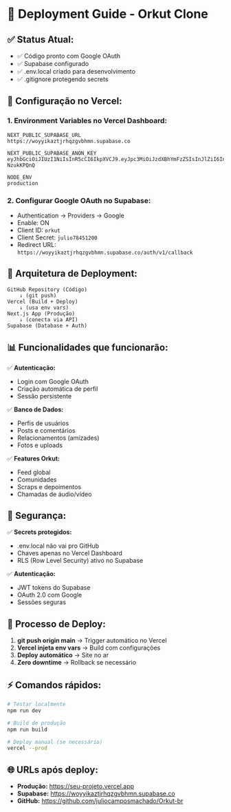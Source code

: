 # 🚀 Deployment Guide - Orkut Clone

## ✅ Status Atual:
- ✅ Código pronto com Google OAuth
- ✅ Supabase configurado
- ✅ .env.local criado para desenvolvimento
- ✅ .gitignore protegendo secrets

## 🔧 Configuração no Vercel:

### 1. Environment Variables no Vercel Dashboard:

```
NEXT_PUBLIC_SUPABASE_URL
https://woyyikaztjrhqzgvbhmn.supabase.co

NEXT_PUBLIC_SUPABASE_ANON_KEY  
eyJhbGciOiJIUzI1NiIsInR5cCI6IkpXVCJ9.eyJpc3MiOiJzdXBhYmFzZSIsInJlZiI6IndveXlpa2F6dGpyaHF6Z3ZiaG1uIiwicm9sZSI6ImFub24iLCJpYXQiOjE3NTU2NjUwOTUsImV4cCI6MjA3MTI0MTA5NX0.rXp7c0167cjPXfp6kYDNKq6s4RrD8E7C2-NzukKPQnQ

NODE_ENV
production
```

### 2. Configurar Google OAuth no Supabase:
- Authentication → Providers → Google
- Enable: ON
- Client ID: `orkut`
- Client Secret: `julio78451200`
- Redirect URL: `https://woyyikaztjrhqzgvbhmn.supabase.co/auth/v1/callback`

## 🎯 Arquitetura de Deployment:

```
GitHub Repository (Código)
    ↓ (git push)
Vercel (Build + Deploy)
    ↓ (usa env vars)
Next.js App (Produção)
    ↓ (conecta via API)
Supabase (Database + Auth)
```

## 📊 Funcionalidades que funcionarão:

✅ **Autenticação:**
- Login com Google OAuth
- Criação automática de perfil
- Sessão persistente

✅ **Banco de Dados:**
- Perfis de usuários
- Posts e comentários  
- Relacionamentos (amizades)
- Fotos e uploads

✅ **Features Orkut:**
- Feed global
- Comunidades
- Scraps e depoimentos
- Chamadas de áudio/vídeo

## 🚨 Segurança:

✅ **Secrets protegidos:**
- .env.local não vai pro GitHub
- Chaves apenas no Vercel Dashboard
- RLS (Row Level Security) ativo no Supabase

✅ **Autenticação:**
- JWT tokens do Supabase
- OAuth 2.0 com Google
- Sessões seguras

## 🔄 Processo de Deploy:

1. **git push origin main** → Trigger automático no Vercel
2. **Vercel injeta env vars** → Build com configurações
3. **Deploy automático** → Site no ar
4. **Zero downtime** → Rollback se necessário

## ⚡ Comandos rápidos:

```bash
# Testar localmente
npm run dev

# Build de produção
npm run build

# Deploy manual (se necessário)
vercel --prod
```

## 🌐 URLs após deploy:

- **Produção:** https://seu-projeto.vercel.app
- **Supabase:** https://woyyikaztjrhqzgvbhmn.supabase.co
- **GitHub:** https://github.com/juliocamposmachado/Orkut-br
